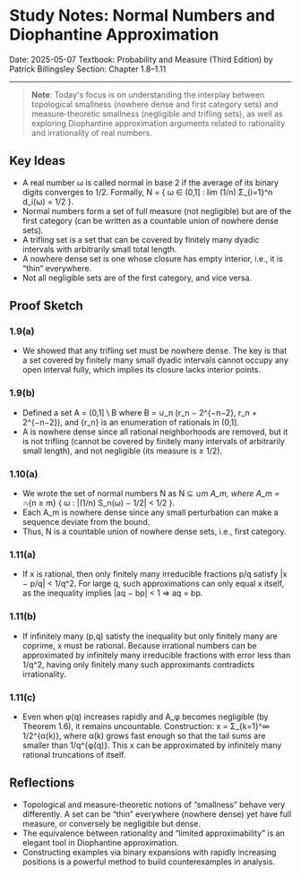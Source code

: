 # Study Notes: Normal Numbers and Diophantine Approximation

Date: 2025-05-07
Textbook: Probability and Measure (Third Edition) by Patrick Billingsley
Section: Chapter 1.8–1.11

---

> **Note**:
> Today's focus is on understanding the interplay between topological smallness (nowhere dense and first category sets) and measure-theoretic smallness (negligible and trifling sets), as well as exploring Diophantine approximation arguments related to rationality and irrationality of real numbers.

## Key Ideas

* A real number ω is called normal in base 2 if the average of its binary digits converges to 1/2. Formally,
  N = { ω ∈ (0,1] : lim (1/n) Σ\_{i=1}^n d\_i(ω) = 1/2 }.
* Normal numbers form a set of full measure (not negligible) but are of the first category (can be written as a countable union of nowhere dense sets).
* A trifling set is a set that can be covered by finitely many dyadic intervals with arbitrarily small total length.
* A nowhere dense set is one whose closure has empty interior, i.e., it is “thin” everywhere.
* Not all negligible sets are of the first category, and vice versa.

## Proof Sketch

### 1.9(a)

* We showed that any trifling set must be nowhere dense.
  The key is that a set covered by finitely many small dyadic intervals cannot occupy any open interval fully, which implies its closure lacks interior points.

### 1.9(b)

* Defined a set A = (0,1] \ B where
  B = ∪\_n (r\_n − 2^{−n−2}, r\_n + 2^{−n−2}),
  and {r\_n} is an enumeration of rationals in (0,1].
* A is nowhere dense since all rational neighborhoods are removed, but it is not trifling (cannot be covered by finitely many intervals of arbitrarily small length), and not negligible (its measure is ≥ 1/2).

### 1.10(a)

* We wrote the set of normal numbers N as N ⊆ ∪*m A\_m, where
  A\_m = ∩*{n ≥ m} { ω : |(1/n) S\_n(ω) − 1/2| < 1/2 }.
* Each A\_m is nowhere dense since any small perturbation can make a sequence deviate from the bound.
* Thus, N is a countable union of nowhere dense sets, i.e., first category.

### 1.11(a)

* If x is rational, then only finitely many irreducible fractions p/q satisfy
  |x − p/q| < 1/q^2.
  For large q, such approximations can only equal x itself, as the inequality implies |aq − bp| < 1 ⇒ aq = bp.

### 1.11(b)

* If infinitely many (p,q) satisfy the inequality but only finitely many are coprime, x must be rational.
  Because irrational numbers can be approximated by infinitely many irreducible fractions with error less than 1/q^2, having only finitely many such approximants contradicts irrationality.

### 1.11(c)

* Even when φ(q) increases rapidly and A\_φ becomes negligible (by Theorem 1.6), it remains uncountable.
  Construction:
  x = Σ\_{k=1}^∞ 1/2^{α(k)},
  where α(k) grows fast enough so that the tail sums are smaller than 1/q^{φ(q)}.
  This x can be approximated by infinitely many rational truncations of itself.

## Reflections

* Topological and measure-theoretic notions of “smallness” behave very differently.
  A set can be “thin” everywhere (nowhere dense) yet have full measure, or conversely be negligible but dense.
* The equivalence between rationality and “limited approximability” is an elegant tool in Diophantine approximation.
* Constructing examples via binary expansions with rapidly increasing positions is a powerful method to build counterexamples in analysis.


